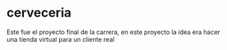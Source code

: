 # cerveceria

Este fue el proyecto final de la carrera, en este proyecto la idea era hacer una tienda virtual para un cliente real
